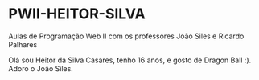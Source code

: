# PWII-HEITOR-SILVA
Aulas de Programação Web II com os professores João Siles e Ricardo Palhares

Olá sou Heitor da Silva Casares, tenho 16 anos, e gosto de Dragon Ball :).
Adoro o João Siles.
